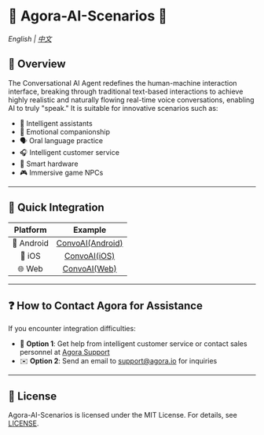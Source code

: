 # 🌟 Agora-AI-Scenarios 🌟

*English | [中文](README.zh.md)* 

## 🔮 Overview

The Conversational AI Agent redefines the human-machine interaction interface, breaking through traditional text-based interactions to achieve highly realistic and naturally flowing real-time voice conversations, enabling AI to truly "speak." It is suitable for innovative scenarios such as:

- 🤖 Intelligent assistants
- 💞 Emotional companionship
- 🗣️ Oral language practice
- 🎧 Intelligent customer service
- 📱 Smart hardware
- 🎮 Immersive game NPCs

---

## 🚀 Quick Integration

| Platform | Example |
|:--------:|:-------:|
| 📱 Android | [ConvoAI(Android)](Android/scenes/convoai) |
| 📱 iOS | [ConvoAI(iOS)](iOS/Scenes/VoiceAgent) |
| 🌐 Web | [ConvoAI(Web)](Web/Scenes/VoiceAgent) |

---

## ❓ How to Contact Agora for Assistance

If you encounter integration difficulties:

- 💬 **Option 1**: Get help from intelligent customer service or contact sales personnel at [Agora Support](https://agora-ticket.agora.io/)
- ✉️ **Option 2**: Send an email to [support@agora.io](mailto:support@agora.io) for inquiries

---

## 📜 License

Agora-AI-Scenarios is licensed under the MIT License. For details, see [LICENSE](/LICENSE).